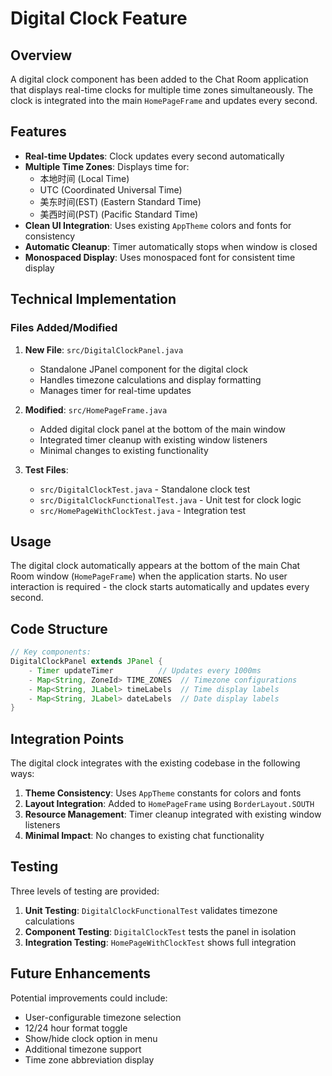 # Digital Clock Feature

## Overview

A digital clock component has been added to the Chat Room application that displays real-time clocks for multiple time zones simultaneously. The clock is integrated into the main `HomePageFrame` and updates every second.

## Features

- **Real-time Updates**: Clock updates every second automatically
- **Multiple Time Zones**: Displays time for:
  - 本地时间 (Local Time)
  - UTC (Coordinated Universal Time)  
  - 美东时间(EST) (Eastern Standard Time)
  - 美西时间(PST) (Pacific Standard Time)
- **Clean UI Integration**: Uses existing `AppTheme` colors and fonts for consistency
- **Automatic Cleanup**: Timer automatically stops when window is closed
- **Monospaced Display**: Uses monospaced font for consistent time display

## Technical Implementation

### Files Added/Modified

1. **New File**: `src/DigitalClockPanel.java`
   - Standalone JPanel component for the digital clock
   - Handles timezone calculations and display formatting
   - Manages timer for real-time updates

2. **Modified**: `src/HomePageFrame.java`
   - Added digital clock panel at the bottom of the main window
   - Integrated timer cleanup with existing window listeners
   - Minimal changes to existing functionality

3. **Test Files**: 
   - `src/DigitalClockTest.java` - Standalone clock test
   - `src/DigitalClockFunctionalTest.java` - Unit test for clock logic
   - `src/HomePageWithClockTest.java` - Integration test

## Usage

The digital clock automatically appears at the bottom of the main Chat Room window (`HomePageFrame`) when the application starts. No user interaction is required - the clock starts automatically and updates every second.

## Code Structure

```java
// Key components:
DigitalClockPanel extends JPanel {
    - Timer updateTimer          // Updates every 1000ms
    - Map<String, ZoneId> TIME_ZONES  // Timezone configurations  
    - Map<String, JLabel> timeLabels  // Time display labels
    - Map<String, JLabel> dateLabels  // Date display labels
}
```

## Integration Points

The digital clock integrates with the existing codebase in the following ways:

1. **Theme Consistency**: Uses `AppTheme` constants for colors and fonts
2. **Layout Integration**: Added to `HomePageFrame` using `BorderLayout.SOUTH`
3. **Resource Management**: Timer cleanup integrated with existing window listeners
4. **Minimal Impact**: No changes to existing chat functionality

## Testing

Three levels of testing are provided:

1. **Unit Testing**: `DigitalClockFunctionalTest` validates timezone calculations
2. **Component Testing**: `DigitalClockTest` tests the panel in isolation  
3. **Integration Testing**: `HomePageWithClockTest` shows full integration

## Future Enhancements

Potential improvements could include:
- User-configurable timezone selection
- 12/24 hour format toggle
- Show/hide clock option in menu
- Additional timezone support
- Time zone abbreviation display